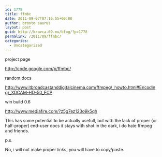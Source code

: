 ```yaml
---
id: 1778
title: ffmbc
date: 2011-09-07T07:16:55+00:00
author: bronto saurus
layout: post
guid: http://kravca.69.mu/blog/?p=1778
permalink: /2011/09/ffmbc/
categories:
  - Uncategorized
---
```

project page
  
http://code.google.com/p/ffmbc/

random docs
  
http://www.itbroadcastanddigitalcinema.com/ffmpeg\_howto.html#Encoding\_XDCAM-HD-50_FCP

win build 0.6
  
http://www.mediafire.com/?z5g7ez123o9k5qh

This has some potential to be actually usefull, but with the lack of proper (or half-proper) end-user docs it stays with shot in the dark, i do hate ffmpeg and friends. 

p.s.
  
No, i will not make proper links, you will have to copy/paste.